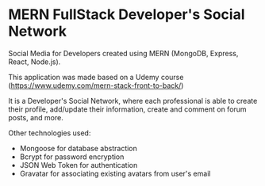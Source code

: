 # MERN FullStack Developer's Social Network

Social Media for Developers created using MERN (MongoDB, Express, React, Node.js).

This application was made based on a Udemy course (https://www.udemy.com/mern-stack-front-to-back/)

It is a Developer's Social Network, where each professional is able to create their profile, add/update their information, create and comment on forum posts, and more.

Other technologies used:

* Mongoose for database abstraction
* Bcrypt for password encryption
* JSON Web Token for authentication
* Gravatar for associating existing avatars from user's email
